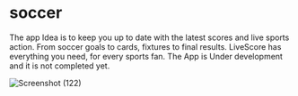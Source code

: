 # soccer

The app Idea is to  keep you up to date with the latest scores and live sports action. From soccer goals to cards, fixtures to final results. LiveScore has everything you need, for every sports fan.
The App is Under development and it is not completed yet.

 ![Screenshot (122)](https://user-images.githubusercontent.com/80456446/124990278-6f041780-e040-11eb-8abc-e0c12299dc59.png)
